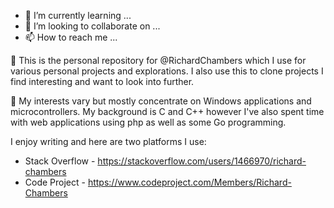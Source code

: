 - 🌱 I’m currently learning ...
- 💞️ I’m looking to collaborate on ...
- 📫 How to reach me ...

👋 This is the personal repository for @RichardChambers which I use for various personal projects and explorations. I also use this
to clone projects I find interesting and want to look into further.

👀 My interests vary but mostly concentrate on Windows applications and microcontrollers. My background is C and C++ however I've also
spent time with web applications using php as well as some Go programming.

I enjoy writing and here are two platforms I use:
 - Stack Overflow - https://stackoverflow.com/users/1466970/richard-chambers
 - Code Project - https://www.codeproject.com/Members/Richard-Chambers
 
<!---
RichardChambers/RichardChambers is a ✨ special ✨ repository because its `README.md` (this file) appears on your GitHub profile.
You can click the Preview link to take a look at your changes.
--->
